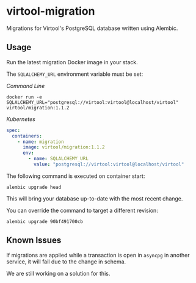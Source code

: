 # virtool-migration

Migrations for Virtool's PostgreSQL database written using Alembic.

## Usage

Run the latest migration Docker image in your stack.

The `SQLALCHEMY_URL` environment variable must be set:

_Command Line_
```shell
docker run -e SQLALCHEMY_URL="postgresql://virtool:virtool@localhost/virtool" virtool/migration:1.1.2 
```

_Kubernetes_
```yaml
spec:
  containers:
    - name: migration
      image: virtool/migration:1.1.2
      env:
        - name: SQLALCHEMY_URL
          value: "postgresql://virtool:virtool@localhost/virtool"
```

The following command is executed on container start:
```shell
alembic upgrade head
```

This will bring your database up-to-date with the most recent change.

You can override the command to target a different revision:
```shell
alembic upgrade 90bf491700cb
```

## Known Issues

If migrations are applied while a transaction is open in `asyncpg` in another service, it will fail due to the change in
schema.

We are still working on a solution for this.
